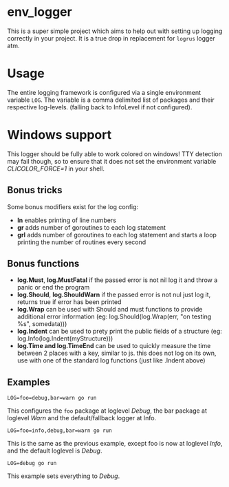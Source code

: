 # env_logger

This is a super simple project which aims to help out with setting up logging correctly in your project. It is a true drop in replacement for `logrus` logger atm.

# Usage

The entire logging framework is configured via a single environment variable `LOG`. The variable is a comma delimited list
of packages and their respective log-levels. (falling back to InfoLevel if not configured).

# Windows support

This logger should be fully able to work colored on windows! TTY detection may fail though, so to ensure that it does not set the environment variable *CLICOLOR_FORCE=1* in your shell.
## Bonus tricks

Some bonus modifiers exist for the log config: 
- **ln** enables printing of line numbers
- **gr** adds number of goroutines to each log statement
- **grl** adds number of goroutines to each log statement and starts a loop printing the number of routines every second


## Bonus functions

- **log.Must**, **log.MustFatal** if the passed error is not nil log it and throw a panic or end the program
- **log.Should**, **log.ShouldWarn** if the passed error is not nul just log it, returns true if error has been printed
- **log.Wrap** can be used with Should and must functions to provide additional error information (eg: log.Should(log.Wrap(err, "on testing %s", somedata)))
- **log.Indent** can be used to prety print the public fields of a structure (eg: log.Info(log.Indent(myStructure)))
- **log.Time and log.TimeEnd** can be used to quickly measure the time between 2 places with a key, similar to js. this does not log on its own, use with one of the standard log functions (just like .Indent above)

## Examples

``` shell
LOG=foo=debug,bar=warn go run
```

This configures the `foo` package at loglevel _Debug_, the bar package at loglevel _Warn_ and the default/fallback logger at Info.

``` shell
LOG=foo=info,debug,bar=warn go run
```

This is the same as the previous example, except foo is now at loglevel _Info_, and the default loglevel is _Debug_.

``` shell
LOG=debug go run
```

This example sets everything to _Debug_.
